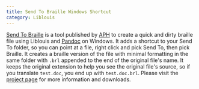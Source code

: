 ```yaml
---
title: Send To Braille Windows Shortcut
category: Liblouis
---
```


[Send To Braille](http://tech.aph.org/lt) is a tool published by
[APH](http://www.aph.org) to create a quick and dirty braille file
using Liblouis and [Pandoc](http://www.pandoc.org) on Windows. It adds
a shortcut to your Send To folder, so you can point at a file, right
click and pick Send To, then pick Braille. It creates a braille
version of the file with minimal formatting in the same folder with
`.brl` appended to the end of the original file's name. It keeps the
original extension to help you see the original file's source, so if
you translate `test.doc`, you end up with `test.doc.brl`. Please visit
the [project page](http://tech.aph.org/lt) for more information and
downloads.

